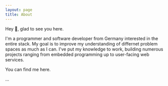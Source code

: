 ```yaml
---
layout: page
title: About
---
```


Hey 👋, glad to see you here.

I'm a programmer and software developer from Germany interested in the entire stack.
My goal is to improve my understanding of differnet problem spaces as much as I can.
I've put my knowledge to work, building numerous projects ranging from embedded programming
up to user-facing web services.

You can find me here.

...
